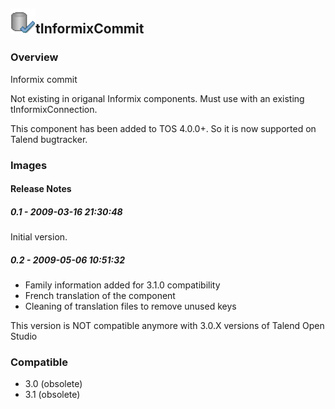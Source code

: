 ## <img src='./logo.jpg' width='40' height='40'>tInformixCommit

### Overview
Informix commit

Not existing in origanal Informix components. 
Must use with an existing tInformixConnection.

This component has been added to TOS 4.0.0+. So it is now supported on Talend bugtracker.
### Images




#### Release Notes

##### 0.1 - 2009-03-16 21:30:48
Initial version.
##### 0.2 - 2009-05-06 10:51:32
- Family information added for 3.1.0 compatibility
- French translation of the component
- Cleaning of translation files to remove unused keys

This version is NOT compatible anymore with 3.0.X versions of Talend Open Studio
### Compatible
 -  3.0 (obsolete)
 -   3.1 (obsolete)